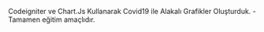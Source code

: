 Codeigniter ve Chart.Js Kullanarak Covid19 ile Alakalı Grafikler Oluşturduk. - Tamamen eğitim amaçlıdır.
